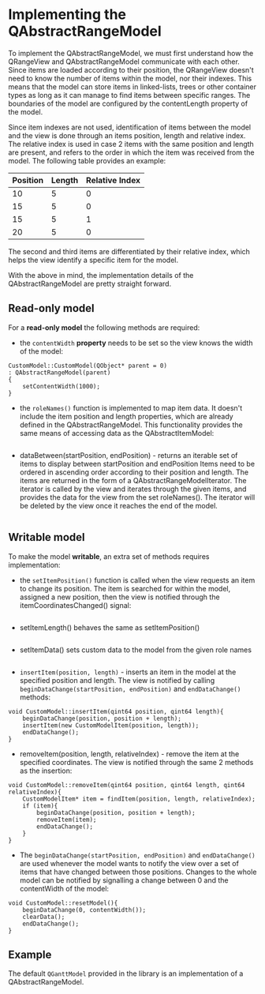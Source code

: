 # Implementing the  QAbstractRangeModel

To implement the QAbstractRangeModel, we must first understand how the QRangeView and QAbstractRangeModel
communicate with each other. Since items are loaded according to their position, the QRangeView doesn't 
need to know the number of items within the model, nor their indexes. This means that the model can store
items in linked-lists, trees or other container types as long as it can manage to find items between specific
ranges. The boundaries of the model are configured by the contentLength property of the model. 

Since item indexes are not used, identification of items between the model and the view is done
through an items position, length and relative index. The relative index is used in case 2 items with the
same position and length are present, and refers to the order in which the item was received from the model.
The following table provides an example: 

 Position | Length | Relative Index
 -------- | ------ | --------------
 10       | 5      | 0
 15       | 5      | 0
 15       | 5      | 1
 20       | 5      | 0
 
The second and third items are differentiated by their relative index, which helps the view identify a specific
item for the model.

With the above in mind, the implementation details of the QAbstractRangeModel are pretty straight forward.


## Read-only model

For a **read-only model** the following methods are required:

 * the ```contentWidth``` **property** needs to be set so the view knows the width of the model:

``` 
CustomModel::CustomModel(QObject* parent = 0)
: QAbstractRangeModel(parent)
{
	setContentWidth(1000);
}
```
 
 * the ```roleNames()``` function is implemented to map item data. It doesn't include the item position and length
   properties, which are already defined in the QAbstractRangeModel. This functionality provides the same means of 
   accessing data as the QAbstractItemModel:

```

```
  
 * dataBetween(startPosition, endPosition) - returns an iterable set of items to display between startPosition and endPosition
   Items need to be ordered in ascending order according to their position and length. The items are returned in the form
   of a QAbstractRangeModelIterator. The iterator is called by the view and iterates through the given items, and provides the 
   data for the view from the set roleNames(). The iterator will be deleted by the view once it reaches the end of the model.
 
```

```


## Writable model

To make the model **writable**, an extra set of methods requires implementation:
 
 * the ```setItemPosition()``` function is called when the view requests an item to change its position. The item is 
 searched for within the model, assigned a new position, then the view is notified through the 
 itemCoordinatesChanged() signal:
 
```

```

 * setItemLength() behaves the same as setItemPosition()

```

```
  
 * setItemData() sets custom data to the model from the given role names

```

```
 
 * ```insertItem(position, length)``` - inserts an item in the model at the specified position and length. 
   The view is notified by calling ```beginDataChange(startPosition, endPosition)``` and 
   ```endDataChange()``` methods:
 
```
void CustomModel::insertItem(qint64 position, qint64 length){
	beginDataChange(position, position + length);
	insertItem(new CustomModelItem(position, length));
	endDataChange();
}
```
 
 * removeItem(position, length, relativeIndex) - remove the item at the specified coordinates. The view is notified
 through the same 2 methods as the insertion:

```
void CustomModel::removeItem(qint64 position, qint64 length, qint64 relativeIndex){
	CustomModelItem* item = findItem(position, length, relativeIndex);
	if (item){
		beginDataChange(position, position + length);
		removeItem(item);
		endDataChange();
	}
}
```
  
  * The ```beginDataChange(startPosition, endPosition)``` and ```endDataChange()``` are used whenever the 
    model wants to notify the view over a set of items that have changed between those positions. Changes 
	to the whole model can be notified by signalling a change between 0 and the contentWidth of the model:
  
```
void CustomModel::resetModel(){
	beginDataChange(0, contentWidth());
	clearData();
	endDataChange();
}
```

## Example

The default ```QGanttModel``` provided in the library is an implementation of a QAbstractRangeModel.
